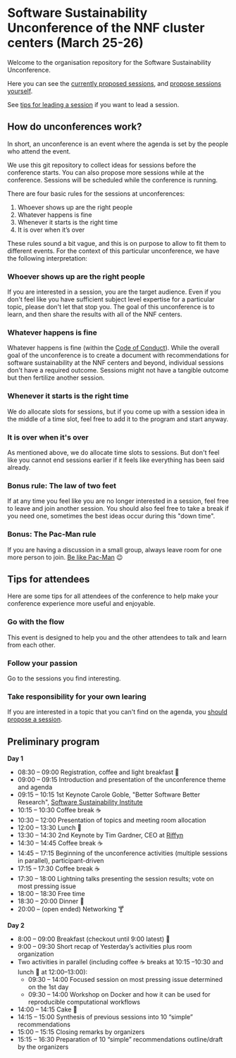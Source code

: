 # Software Sustainability Unconference of the NNF cluster centers (March 25-26)

Welcome to the organisation repository for the Software Sustainability
Unconference.

Here you can see the [currently proposed sessions](https://github.com/nnf-cbn/2019-unconference/issues),
and [propose sessions yourself](https://github.com/nnf-cbn/2019-unconference/issues/new/choose).

See [tips for leading a session](session_leading_tips.md) if you want to lead a session.

## How do unconferences work?

In short, an unconference is an event where the agenda is set by the people who
attend the event.

We use this git repository to collect ideas for sessions before the conference
starts. You can also propose more sessions while at the conference.
Sessions will be scheduled while the conference is running.

There are four basic rules for the sessions at unconferences:

1. Whoever shows up are the right people
2. Whatever happens is fine
3. Whenever it starts is the right time
4. It is over when it’s over

These rules sound a bit vague, and this is on purpose to allow to fit them to
different events. For the context of this particular unconference, we have the
following interpretation:

### Whoever shows up are the right people

If you are interested in a session, you are the target audience. Even if you
don't feel like you have sufficient subject level expertise for a particular
topic, please don't let that stop you. The goal of this unconference is to
learn, and then share the results with all of the NNF centers.

### Whatever happens is fine

Whatever happens is fine (within the [Code of Conduct](CODE-OF-CONDUCT.md)).
While the overall goal of the unconference is to create a document with
recommendations for software sustainability at the NNF centers and beyond,
individual sessions don't have a required outcome. Sessions might not have
a tangible outcome but then fertilize another session.

### Whenever it starts is the right time

We do allocate slots for sessions, but if you come up with a session idea
in the middle of a time slot, feel free to add it to the program and start
anyway.

### It is over when it's over

As mentioned above, we do allocate time slots to sessions. But don't feel like
you cannot end sessions earlier if it feels like everything has been said already.

### Bonus rule: The law of two feet

If at any time you feel like you are no longer interested in a session, feel
free to leave and join another session. You should also feel free to take a
break if you need one, sometimes the best ideas occur during this "down time".

### Bonus: The Pac-Man rule

If you are having a discussion in a small group, always leave room for one more person to join. [Be like Pac-Man](https://www.ericholscher.com/blog/2017/aug/2/pacman-rule-conferences/) :wink:

## Tips for attendees

Here are some tips for all attendees of the conference to help make your
conference experience more useful and enjoyable.

### Go with the flow

This event is designed to help you and the other attendees to talk and
learn from each other.

### Follow your passion

Go to the sessions you find interesting.

### Take responsibility for your own learing

If you are interested in a topic that you can't find on the agenda,
you [should propose a session](https://github.com/nnf-cbn/2019-unconference/issues/new/choose).

## Preliminary program

__**Day 1**__

- 08:30 – 09:00 Registration, coffee and light breakfast 🥐
- 09:00 – 09:15 Introduction and presentation of the unconference theme and agenda
- 09:15 – 10:15 1st Keynote Carole Goble, "Better Software Better Research", [Software Sustainability Institute](https://www.software.ac.uk/)
- 10:15 – 10:30 Coffee break ☕
- 10:30 – 12:00 Presentation of topics and meeting room allocation
- 12:00 – 13:30 Lunch 🥙
- 13:30 – 14:30 2nd Keynote by Tim Gardner, CEO at [Riffyn](https://riffyn.com)
- 14:30 – 14:45 Coffee break ☕
- 14:45 – 17:15 Beginning of the unconference activities (multiple sessions in parallel), participant-driven 
- 17:15 – 17:30 Coffee break ☕
- 17:30 – 18:00 Lightning talks presenting the session results; vote on most pressing issue
- 18:00 – 18:30 Free time
- 18:30 – 20:00 Dinner 🍝
- 20:00 – (open ended) Networking 🍸

__**Day 2**__

- 8:00 – 09:00 Breakfast (checkout until 9:00 latest) 🥐
- 9:00 – 09:30 Short recap of Yesterday’s activities plus room organization
- Two activities in parallel (including coffee ☕ breaks at 10:15 –10:30 and lunch 🥙 at 12:00–13:00):
  * 09:30 – 14:00 Focused session on most pressing issue determined on the 1st day
  * 09:30 – 14:00 Workshop on Docker and how it can be used for reproducible computational workflows
- 14:00 – 14:15 Cake 🍰
- 14:15 – 15:00 Synthesis of previous sessions into 10 “simple” recommendations
- 15:00 – 15:15 Closing remarks by organizers
- 15:15 – 16:30 Preparation of 10 “simple” recommendations outline/draft by the organizers
